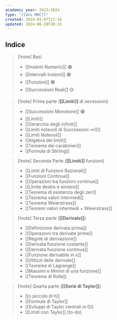 ```yaml
---
academic year: 2023/2024
type: "[[Uni MOC]]"
created: 2024-01-07T17:18
updated: 2024-06-28T20:33
---
```

## Indice

>[!note] Basi
>- [[Insiemi Numerici]] 🟢
>- [[Intervalli Insiemi]] 🟢
>- [[Funzioni]] 🟢
>- [[Successioni Reali]] 🟡

>[!note] Prima parte (**[[Limiti]]** di secessioni)
>- [[Successioni Monotone]] 🟢
>- [[Limiti]]
>- [[Gerarchia degli infiniti]]
>- [[Limiti notevoli di Successioni-->0]]
>- [[Limiti Notevoli]]
>- [[Algebra dei limiti]] 
>- [[Teorema dei carabinieri]]
>- [[Formula di Stirling]]

>[!note] Seconda Parte (**[[Limiti]]** funzioni)
>- [[Limiti di Funzioni Razionali]]
>- [[Funzioni Continue]]
>- [[Operazioni tra funzioni continue]]
>- [[Limite destro e sinistro]]
>- [[Teorema di esistenza degli zeri]]
>- [[Teorema valori intermedi]]
>- [[Teorema Weierstrass]]
>- [[Teoremi valori intermedi + Weierstrass]]

>[!note] Terza parte (**[[Derivate]]**)
>- [[Definizione derivata prima]]
>- [[Operazioni tra derivate prime]]
>- [[Regole di derivazione]]
>- [[Derivata funzione costante]]
>- [[Derivata funzione continua]]
>- [[Funzione derivabile in x]]
>- [[Utilizzi delle derivate]]
>- [[Teorema di Lagrange]]
>- [[Massimi e Minimi di una funzione]]
>- [[Teorema di Rolle]]

>[!note] Quarta parte (**[[Serie di Taylor]]**)
>- [[o piccolo di h]]
>-  [[Formula di Taylor]]
>- [[Sviluppi di Taylor centrati in 0]] 
>- [[Limiti con Taylor]] (to-do)

